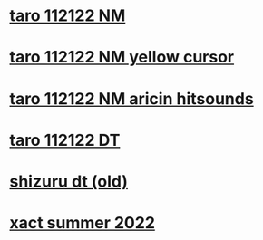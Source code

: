 # [taro 112122 NM](https://taro.s-ul.eu/K6T9jzIR)
# [taro 112122 NM yellow cursor](https://taro.s-ul.eu/boCglPbS)
# [taro 112122 NM aricin hitsounds](https://taro.s-ul.eu/EnqMtiot)
# [taro 112122 DT](https://taro.s-ul.eu/8GxMvpJA)
# [shizuru dt (old)](https://taro.s-ul.eu/szcrskOs)
# [xact summer 2022](https://taro.s-ul.eu/9bqmaN5J)

